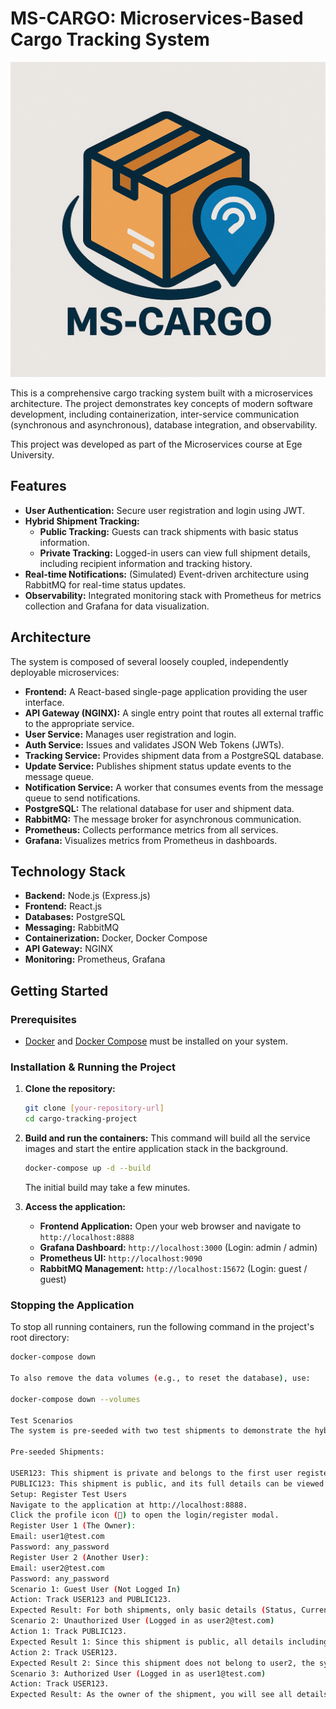 # MS-CARGO: Microservices-Based Cargo Tracking System

![MS-Cargo Logo](./frontend/src/logo.png)

This is a comprehensive cargo tracking system built with a microservices architecture. The project demonstrates key concepts of modern software development, including containerization, inter-service communication (synchronous and asynchronous), database integration, and observability.

This project was developed as part of the Microservices course at Ege University.

## Features

- **User Authentication:** Secure user registration and login using JWT.
- **Hybrid Shipment Tracking:**
  - **Public Tracking:** Guests can track shipments with basic status information.
  - **Private Tracking:** Logged-in users can view full shipment details, including recipient information and tracking history.
- **Real-time Notifications:** (Simulated) Event-driven architecture using RabbitMQ for real-time status updates.
- **Observability:** Integrated monitoring stack with Prometheus for metrics collection and Grafana for data visualization.

## Architecture

The system is composed of several loosely coupled, independently deployable microservices:

- **Frontend:** A React-based single-page application providing the user interface.
- **API Gateway (NGINX):** A single entry point that routes all external traffic to the appropriate service.
- **User Service:** Manages user registration and login.
- **Auth Service:** Issues and validates JSON Web Tokens (JWTs).
- **Tracking Service:** Provides shipment data from a PostgreSQL database.
- **Update Service:** Publishes shipment status update events to the message queue.
- **Notification Service:** A worker that consumes events from the message queue to send notifications.
- **PostgreSQL:** The relational database for user and shipment data.
- **RabbitMQ:** The message broker for asynchronous communication.
- **Prometheus:** Collects performance metrics from all services.
- **Grafana:** Visualizes metrics from Prometheus in dashboards.

## Technology Stack

- **Backend:** Node.js (Express.js)
- **Frontend:** React.js
- **Databases:** PostgreSQL
- **Messaging:** RabbitMQ
- **Containerization:** Docker, Docker Compose
- **API Gateway:** NGINX
- **Monitoring:** Prometheus, Grafana

## Getting Started

### Prerequisites

- [Docker](https://www.docker.com/products/docker-desktop/) and [Docker Compose](https://docs.docker.com/compose/install/) must be installed on your system.

### Installation & Running the Project

1.  **Clone the repository:**
    ```bash
    git clone [your-repository-url]
    cd cargo-tracking-project
    ```

2.  **Build and run the containers:**
    This command will build all the service images and start the entire application stack in the background.
    ```bash
    docker-compose up -d --build
    ```
    The initial build may take a few minutes.

3.  **Access the application:**
    - **Frontend Application:** Open your web browser and navigate to `http://localhost:8888`
    - **Grafana Dashboard:** `http://localhost:3000` (Login: admin / admin)
    - **Prometheus UI:** `http://localhost:9090`
    - **RabbitMQ Management:** `http://localhost:15672` (Login: guest / guest)

### Stopping the Application

To stop all running containers, run the following command in the project's root directory:
```bash
docker-compose down

To also remove the data volumes (e.g., to reset the database), use:

docker-compose down --volumes

Test Scenarios
The system is pre-seeded with two test shipments to demonstrate the hybrid tracking functionality. To test all scenarios, you will need to register two users.

Pre-seeded Shipments:

USER123: This shipment is private and belongs to the first user registered in the system (who will have user_id=1).
PUBLIC123: This shipment is public, and its full details can be viewed by any logged-in user.
Setup: Register Test Users
Navigate to the application at http://localhost:8888.
Click the profile icon (👤) to open the login/register modal.
Register User 1 (The Owner):
Email: user1@test.com
Password: any_password
Register User 2 (Another User):
Email: user2@test.com
Password: any_password
Scenario 1: Guest User (Not Logged In)
Action: Track USER123 and PUBLIC123.
Expected Result: For both shipments, only basic details (Status, Current Location) will be displayed. No sensitive information or tracking history is shown.
Scenario 2: Unauthorized User (Logged in as user2@test.com)
Action 1: Track PUBLIC123.
Expected Result 1: Since this shipment is public, all details including recipient info and tracking history will be displayed.
Action 2: Track USER123.
Expected Result 2: Since this shipment does not belong to user2, the system will only display basic details to protect privacy.
Scenario 3: Authorized User (Logged in as user1@test.com)
Action: Track USER123.
Expected Result: As the owner of the shipment, you will see all details: recipient name, address, and the full tracking history.